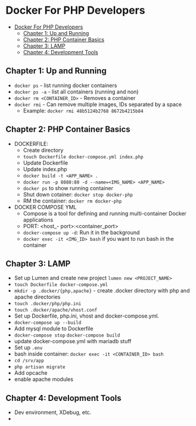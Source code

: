 # Docker For PHP Developers
- [Docker For PHP Developers](#docker-for-php-developers)
    - [Chapter 1: Up and Running](#chapter-1-up-and-running)
    - [Chapter 2: PHP Container Basics](#chapter-2-php-container-basics)
    - [Chapter 3: LAMP](#chapter-3-lamp)
    - [Chapter 4: Development Tools](#chapter-4-development-tools)

## Chapter 1: Up and Running
- `docker ps` - list running docker containers
- `docker ps -a` - list all containers (running and non)
- `docker rm <CONTAINER_ID>` - Removes a container
- `docker rmi` - Can remove multiple images, IDs separated by a space
    - Example: `docker rmi 48b5124b2768 8672b4215b84`

## Chapter 2: PHP Container Basics
- DOCKERFILE:
    - Create directory
    - `touch Dockerfile docker-compose.yml index.php`
    - Update Dockerfile
    - Update index.php
    - `docker build -t <APP_NAME> .`
    - `docker run -p 8080:80 -d --name=<IMG_NAME> <APP_NAME>`
    - `docker ps` to show running container
    - Shut down cotainer: `docker stop docker-php`
    - RM the container: `docker rm docker-php`
- DOCKER COMPOSE YML
    - Compose is a tool for defining and running multi-container Docker applications
    - PORT: <host_- port>:<container_port>
    - `docker-compose up -d`: Run it in the background
    - `docker exec -it <IMG_ID> bash` if you want to run bash in the container

## Chapter 3: LAMP
- Set up Lumen and create new project `lumen new <PROJECT_NAME>`
- `touch Dockerfile docker-compose.yml`
- `mkdir -p .docker/{php,apache}` - create .docker directory with php and apache
directories
- `touch .docker/php/php.ini`
- `touch .docker/apache/vhost.conf`
- Set up Dockerfile, php.ini, vhost and docker-compose.yml.
- `docker-compose up --build`
- Add mysql module to Dockerfile
- `docker-compose stop` `docker-compose build`
- update docker-compose.yml with mariadb stuff
- Set up `.env`
- bash inside container: `docker exec -it <CONTAINER_ID> bash`
- `cd /srv/app`
- `php artisan migrate`
- Add opcache
- enable apache modules

## Chapter 4: Development Tools
- Dev environment, XDebug, etc.
- 